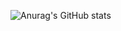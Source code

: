 ![Anurag's GitHub stats](https://github-readme-stats.vercel.app/api?username=DeerEdge&theme=prussian&show_icons=true)
